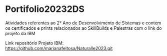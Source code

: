 # Portifolio20232DS
Atividades referentes ao 2° Ano de Desenvolvimento de Sistemas e contem os certificados e prints relacionados ao SkillBuilds e Palestras com o link do projeto da IBM

 Link repositório Projeto IBM:
 https://github.com/marianafeitosa/Naturalle2023.git
 
